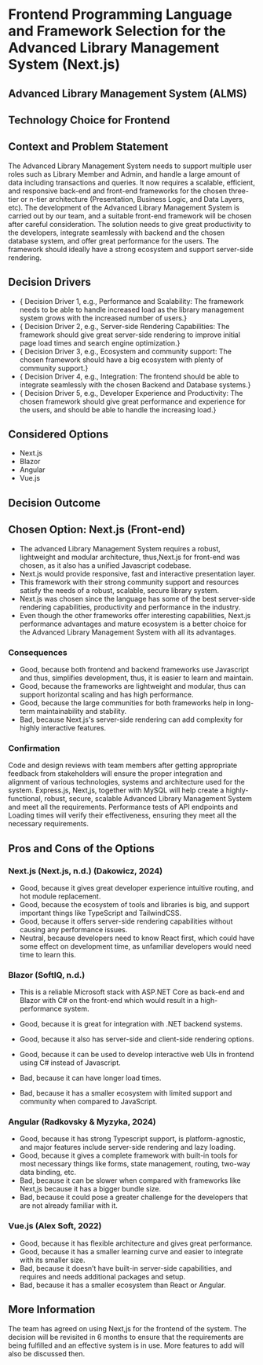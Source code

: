 # Frontend Programming Language and Framework Selection for the Advanced Library Management System (Next.js)

## Advanced Library Management System (ALMS)
## Technology Choice for Frontend
## Context and Problem Statement

The Advanced Library Management System needs to support multiple user roles such as Library Member and Admin, and handle a large amount of data including transactions and queries. 
It now requires a scalable, efficient, and responsive back-end and front-end frameworks for the chosen three-tier or n-tier architecture (Presentation, Business Logic, and Data Layers, etc).
The development of the Advanced Library Management System is carried out by our team, and a suitable front-end framework will be chosen after careful consideration. 
The solution needs to give great productivity to the developers, integrate seamlessly with backend and the chosen database system, and offer great performance for the users. The framework should ideally have a strong ecosystem and support server-side rendering.

## Decision Drivers

* { Decision Driver 1, e.g., Performance and Scalability: The framework needs to be able to handle increased load as the library management system grows with the increased number of users.}
* { Decision Driver 2, e.g., Server-side Rendering Capabilities: The framework should give great server-side rendering to improve initial page load times and search engine optimization.}
* { Decision Driver 3, e.g., Ecosystem and community support: The chosen framework should have a big ecosystem with plenty of community support.}
* { Decision Driver 4, e.g., Integration: The frontend should be able to integrate seamlessly with the chosen Backend and Database systems.}
* { Decision Driver 5, e.g., Developer Experience and Productivity: The chosen framework should give great performance and experience for the users, and should be able to handle the increasing load.}

## Considered Options

* Next.js
* Blazor
* Angular
* Vue.js

## Decision Outcome

## Chosen Option: Next.js (Front-end)

* The advanced Library Management System requires a robust, lightweight and modular architecture, thus,Next.js for front-end was chosen, as it also has a unified Javascript codebase.
* Next.js would provide responsive, fast and interactive presentation layer.
* This framework with their strong community support and resources satisfy the needs of a robust, scalable, secure library system.
* Next.js was chosen since the language has some of the best server-side rendering capabilities, productivity and performance in the industry. 
* Even though the other frameworks offer interesting capabilities, Next.js performance advantages and mature ecosystem is a better choice for the Advanced Library Management System with all its advantages.


### Consequences

* Good, because both frontend and backend frameworks use Javascript and thus, simplifies development, thus, it is easier to learn and maintain.
* Good, because the frameworks are lightweight and modular, thus can support horizontal scaling and has high performance.
* Good, because the large communities for both frameworks help in long-term maintainability and stability.
* Bad, because Next.js's server-side rendering can add complexity for highly interactive features.

### Confirmation

Code and design reviews with team members after getting appropriate feedback from stakeholders will ensure the proper integration and alignment of various technologies, systems and architecture used for the system. 
Express.js, Next,js, together with MySQL will help create a highly-functional, robust, secure, scalable Advanced Library Management System and meet all the requirements. 
Performance tests of API endpoints and Loading times will verify their effectiveness, ensuring they meet all the necessary requirements.


## Pros and Cons of the Options

### Next.js (Next.js, n.d.) (Dakowicz, 2024)

* Good, because it gives great developer experience intuitive routing, and hot module replacement.
* Good, because the ecosystem of tools and libraries is big, and support important things like TypeScript and TailwindCSS.
* Good, because it offers server-side rendering capabilities without causing any performance issues.
* Neutral, because developers need to know React first, which could have some effect on development time, as unfamiliar developers would need time to learn this.

### Blazor (SoftIQ, n.d.)

* This is a reliable Microsoft stack with ASP.NET Core as back-end and Blazor with C# on the front-end which would result in a high-performance system.

* Good, because it is great for integration with .NET backend systems.
* Good, because it also has server-side and client-side rendering options.
* Good, because it can be used to develop interactive web UIs in frontend using C# instead of Javascript.
* Bad, because it can have longer load times.
* Bad, because it has a smaller ecosystem with limited support and community when compared to JavaScript.

### Angular (Radkovsky & Myzyka, 2024)

* Good, because it has strong Typescript support, is platform-agnostic, and major features include server-side rendering and lazy loading.
* Good, because it gives a complete framework with built-in tools for most necessary things like forms, state management, routing, two-way data binding, etc.
* Bad, because it can be slower when compared with frameworks like Next,js because it has a bigger bundle size.
* Bad, because it could pose a greater challenge for the developers that are not already familiar with it.

### Vue.js (Alex Soft, 2022)

* Good, because it has flexible architecture and gives great performance.
* Good, because it has a smaller learning curve and easier to integrate with its smaller size.
* Bad, because it doesn’t have built-in server-side capabilities, and requires and needs additional packages and setup.
* Bad, because it has a smaller ecosystem than React or Angular.


## More Information

The team has agreed on using Next,js for the frontend of the system. The decision will be revisited in 6 months to ensure that the requirements are being fulfilled and an effective system is in use. More features to add will also be discussed then.
